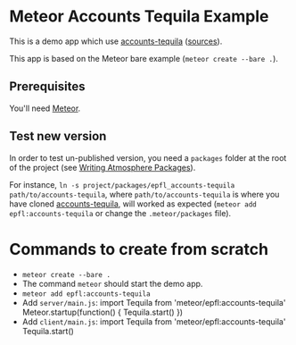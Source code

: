 # Meteor Accounts Tequila Example

This is a demo app which use [accounts-tequila](https://atmospherejs.com/epfl/accounts-tequila)
 ([sources](https://github.com/epfl-idevelop/accounts-tequila)).

This app is based on the Meteor bare example (`meteor create --bare .`).


## Prerequisites

You'll need [Meteor](https://www.meteor.com/install).


## Test new version

In order to test un-published version, you need a `packages` folder at the root
of the project (see [Writing Atmosphere Packages](https://guide.meteor.com/writing-atmosphere-packages.html#local-packages)).

For instance, `ln -s project/packages/epfl_accounts-tequila path/to/accounts-tequila`,
where `path/to/accounts-tequila` is where you have cloned
[accounts-tequila](https://github.com/epfl-idevelop/accounts-tequila), will
worked as expected (`meteor add epfl:accounts-tequila` or change the
`.meteor/packages` file).


# Commands to create from scratch

* `meteor create --bare .`
* The command `meteor` should start the demo app.
* `meteor add epfl:accounts-tequila`
* Add `server/main.js`:
    import Tequila from 'meteor/epfl:accounts-tequila'
    Meteor.startup(function() {
      Tequila.start()
    })
* Add `client/main.js`:
    import Tequila from 'meteor/epfl:accounts-tequila'
    Tequila.start()
